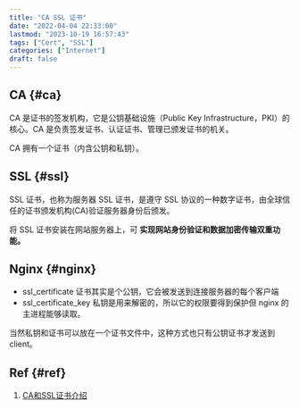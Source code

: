 ```yaml
---
title: "CA SSL 证书"
date: "2022-04-04 22:33:00"
lastmod: "2023-10-19 16:57:43"
tags: ["Cert", "SSL"]
categories: ["Internet"]
draft: false
---
```


## CA {#ca}

CA 是证书的签发机构，它是公钥基础设施（Public Key Infrastructure，PKI）的核心。CA 是负责签发证书、认证证书、管理已颁发证书的机关。

CA 拥有一个证书（内含公钥和私钥）。


## SSL {#ssl}

SSL 证书，也称为服务器 SSL 证书，是遵守 SSL 协议的一种数字证书，由全球信任的证书颁发机构(CA)验证服务器身份后颁发。

将 SSL 证书安装在网站服务器上，可 **实现网站身份验证和数据加密传输双重功能。**


## Nginx {#nginx}

-   ssl_certificate 证书其实是个公钥，它会被发送到连接服务器的每个客户端
-   ssl_certificate_key 私钥是用来解密的，所以它的权限要得到保护但 nginx 的主进程能够读取。

当然私钥和证书可以放在一个证书文件中，这种方式也只有公钥证书才发送到 client。


## Ref {#ref}

1.  [CA和SSL证书介绍](https://www.cnblogs.com/kerwincui/p/14179837.html)